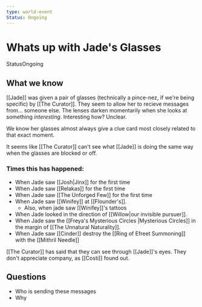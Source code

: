 ```yaml
---
type: world-event
Status: Ongoing
---
```


#  Whats up with Jade's Glasses
<span class="dataview inline-field"><span class="inline-field-key">Status</span><span class="inline-field-value">Ongoing</span></span>

## What we know
[[Jade]] was given a pair of glasses (technically a pince-nez, if we're being specific) by [[The Curator]]. They seem to allow her to recieve messages from... someone else. The lenses darken momentarily when she looks at something *interesting*. Interesting how? Unclear.

We know her glasses almost always give a clue card most closely related to that exact moment. 

It seems like [[The Curator]] can't see what [[Jade]] is doing the same way when the glasses are blocked or off. 

### Times this has happened:
* When Jade saw [[Josh|Jinx]] for the first time
* When Jade saw [[Relakas]] for the first time
* When Jade saw [[The Unforged Few]] for the first time
* When Jade saw [[Winifey]] at [[Flounder's]].
	* Also, when jade saw [[Winifey]]'s tattoos
* When Jade looked in the direction of [[Willow|our invisible pursuer]].
* When Jade saw the [[Freya's Mysterious Circles |Mysterious Circles]] in the margin of [[The Unnatural Naturality]]. 
* When Jade saw [[Cinder]] destroy the [[Ring of Efreet Summoning]] with the [[Mithril Needle]]

[[The Curator]] has said that they can see through [[Jade]]'s eyes. They don't appreciate company, as [[Costi]] found out.

## Questions

* Who is sending these messages
* Why

